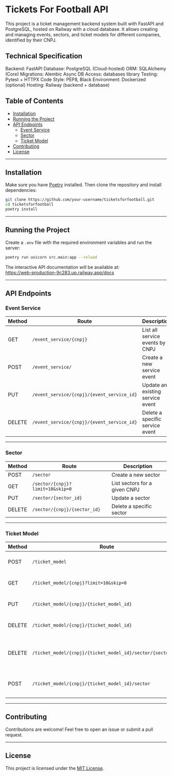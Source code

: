 # Tickets For Football API
This project is a ticket management backend system built with FastAPI and PostgreSQL, hosted on Railway with a cloud database. It allows creating and managing events, sectors, and ticket models for different companies, identified by their CNPJ.

## Technical Specification
Backend: FastAPI
Database: PostgreSQL (Cloud-hosted)
ORM: SQLAlchemy (Core)
Migrations: Alembic
Async DB Access: databases library
Testing: Pytest + HTTPX
Code Style: PEP8, Black
Environment: Dockerized (optional)
Hosting: Railway (backend + database)

## Table of Contents

- [Installation](#installation)
- [Running the Project](#running-the-project)
- [API Endpoints](#api-endpoints)
  - [Event Service](#event-service)
  - [Sector](#sector)
  - [Ticket Model](#ticket-model)
- [Contributing](#contributing)
- [License](#license)

---

## Installation

Make sure you have [Poetry](https://python-poetry.org/docs/) installed. Then clone the repository and install dependencies:

```bash
git clone https://github.com/your-username/ticketsforfootball.git
cd ticketsforfootball
poetry install
```

---

## Running the Project

Create a `.env` file with the required environment variables and run the server:

```bash
poetry run uvicorn src.main:app --reload
```

The interactive API documentation will be available at:  
https://web-production-9c283.up.railway.app/docs

---

## API Endpoints

### Event Service

| Method | Route                                        | Description                          |
|--------|----------------------------------------------|--------------------------------------|
| GET    | `/event_service/{cnpj}`                      | List all service events by CNPJ      |
| POST   | `/event_service/`                            | Create a new service event           |
| PUT    | `/event_service/{cnpj}/{event_service_id}`   | Update an existing service event     |
| DELETE | `/event_service/{cnpj}/{event_service_id}`   | Delete a specific service event      |

---

### Sector

| Method | Route                                  | Description                            |
|--------|-----------------------------------------|----------------------------------------|
| POST   | `/sector`                               | Create a new sector                    |
| GET    | `/sector/{cnpj}?limit=10&skip=0`        | List sectors for a given CNPJ          |
| PUT    | `/sector/{sector_id}`                   | Update a sector                        |
| DELETE | `/sector/{cnpj}/{sector_id}`            | Delete a specific sector               |

---

### Ticket Model

| Method | Route                                                              | Description                                       |
|--------|---------------------------------------------------------------------|---------------------------------------------------|
| POST   | `/ticket_model`                                                    | Create a new ticket model                         |
| GET    | `/ticket_model/{cnpj}?limit=10&skip=0`                             | List ticket models by CNPJ                        |
| PUT    | `/ticket_model/{cnpj}/{ticket_model_id}`                          | Update a ticket model                             |
| DELETE | `/ticket_model/{cnpj}/{ticket_model_id}`                          | Delete a ticket model                             |
| DELETE | `/ticket_model/{cnpj}/{ticket_model_id}/sector/{sector_id}`       | Remove a specific sector from a ticket model      |
| POST   | `/ticket_model/{cnpj}/{ticket_model_id}/sector`                   | Add sectors to a ticket model                     |

---

## Contributing

Contributions are welcome! Feel free to open an issue or submit a pull request.

---

## License

This project is licensed under the [MIT License](LICENSE).